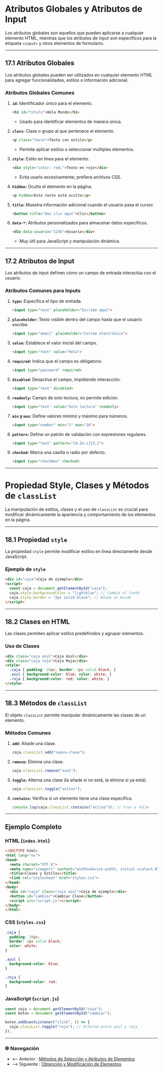 # **Atributos Globales y Atributos de Input**

Los atributos globales son aquellos que pueden aplicarse a cualquier elemento HTML, mientras que los atributos de input son específicos para la etiqueta `<input>` y otros elementos de formulario.

---

## **17.1 Atributos Globales**

Los atributos globales pueden ser utilizados en cualquier elemento HTML para agregar funcionalidades, estilos o información adicional.

### **Atributos Globales Comunes**

1. **`id`:** Identificador único para el elemento.
   ```html
   <h1 id="titulo">Hola Mundo</h1>
   ```
   - Usado para identificar elementos de manera única.

2. **`class`:** Clase o grupo al que pertenece el elemento.
   ```html
   <p class="texto">Texto con estilo</p>
   ```
   - Permite aplicar estilos o seleccionar múltiples elementos.

3. **`style`:** Estilo en línea para el elemento.
   ```html
   <div style="color: red;">Texto en rojo</div>
   ```
   - Evita usarlo excesivamente; prefiera archivos CSS.

4. **`hidden`:** Oculta el elemento en la página.
   ```html
   <p hidden>Este texto está oculto</p>
   ```

5. **`title`:** Muestra información adicional cuando el usuario pasa el cursor.
   ```html
   <button title="Haz clic aquí">Clic</button>
   ```

6. **`data-*`:** Atributos personalizados para almacenar datos específicos.
   ```html
   <div data-usuario="1234">Usuario</div>
   ```
   - Muy útil para JavaScript y manipulación dinámica.

---

## **17.2 Atributos de Input**

Los atributos de input definen cómo un campo de entrada interactúa con el usuario.

### **Atributos Comunes para Inputs**

1. **`type`:** Especifica el tipo de entrada.
   ```html
   <input type="text" placeholder="Escribe aquí">
   ```

2. **`placeholder`:** Texto visible dentro del campo hasta que el usuario escribe.
   ```html
   <input type="email" placeholder="Correo electrónico">
   ```

3. **`value`:** Establece el valor inicial del campo.
   ```html
   <input type="text" value="Hola">
   ```

4. **`required`:** Indica que el campo es obligatorio.
   ```html
   <input type="password" required>
   ```

5. **`disabled`:** Desactiva el campo, impidiendo interacción.
   ```html
   <input type="text" disabled>
   ```

6. **`readonly`:** Campo de solo lectura; no permite edición.
   ```html
   <input type="text" value="Solo lectura" readonly>
   ```

7. **`min` y `max`:** Define valores mínimo y máximo para números.
   ```html
   <input type="number" min="1" max="10">
   ```

8. **`pattern`:** Define un patrón de validación con expresiones regulares.
   ```html
   <input type="text" pattern="[A-Za-z]{3,}">
   ```

9. **`checked`:** Marca una casilla o radio por defecto.
   ```html
   <input type="checkbox" checked>
   ```

---

# **Propiedad Style, Clases y Métodos de `classList`**

La manipulación de estilos, clases y el uso de `classList` es crucial para modificar dinámicamente la apariencia y comportamiento de los elementos en la página.

---

## **18.1 Propiedad `style`**

La propiedad `style` permite modificar estilos en línea directamente desde JavaScript.

### **Ejemplo de `style`**
```html
<div id="caja">Caja de ejemplo</div>
<script>
  const caja = document.getElementById("caja");
  caja.style.backgroundColor = "lightblue"; // Cambia el fondo
  caja.style.border = "2px solid black"; // Añade un borde
</script>
```

---

## **18.2 Clases en HTML**

Las clases permiten aplicar estilos predefinidos y agrupar elementos.

### **Uso de Clases**
```html
<div class="caja azul">Caja Azul</div>
<div class="caja roja">Caja Roja</div>
<style>
  .caja { padding: 20px; border: 2px solid black; }
  .azul { background-color: blue; color: white; }
  .roja { background-color: red; color: white; }
</style>
```

---

## **18.3 Métodos de `classList`**

El objeto `classList` permite manipular dinámicamente las clases de un elemento.

### **Métodos Comunes**

1. **`add`:** Añade una clase.
   ```javascript
   caja.classList.add("nueva-clase");
   ```

2. **`remove`:** Elimina una clase.
   ```javascript
   caja.classList.remove("azul");
   ```

3. **`toggle`:** Alterna una clase (la añade si no está, la elimina si ya está).
   ```javascript
   caja.classList.toggle("activo");
   ```

4. **`contains`:** Verifica si un elemento tiene una clase específica.
   ```javascript
   console.log(caja.classList.contains("activo")); // true o false
   ```

---

## **Ejemplo Completo**

### **HTML (`index.html`)**
```html
<!DOCTYPE html>
<html lang="es">
<head>
  <meta charset="UTF-8">
  <meta name="viewport" content="width=device-width, initial-scale=1.0">
  <title>Clases y Estilos</title>
  <link rel="stylesheet" href="styles.css">
</head>
<body>
  <div id="caja" class="caja azul">Caja de ejemplo</div>
  <button id="cambiar">Cambiar Clase</button>
  <script src="script.js"></script>
</body>
</html>
```

### **CSS (`styles.css`)**
```css
.caja {
  padding: 20px;
  border: 2px solid black;
  color: white;
}

.azul {
  background-color: blue;
}

.roja {
  background-color: red;
}
```

### **JavaScript (`script.js`)**
```javascript
const caja = document.getElementById("caja");
const boton = document.getElementById("cambiar");

boton.addEventListener("click", () => {
  caja.classList.toggle("roja"); // Alterna entre azul y roja
});
```

---

### 🌐 Navegación

- <-- Anterior : [Métodos de Selección y Atributos de Elementos](Metodos%20de%20Seleccion%20y%20Atributos%20de%20Elementos.md)  
- --> Siguiente : [Obtención y Modificación de Elementos](Obtencion%20y%20Modificacion%20de%20Elementos.md)  